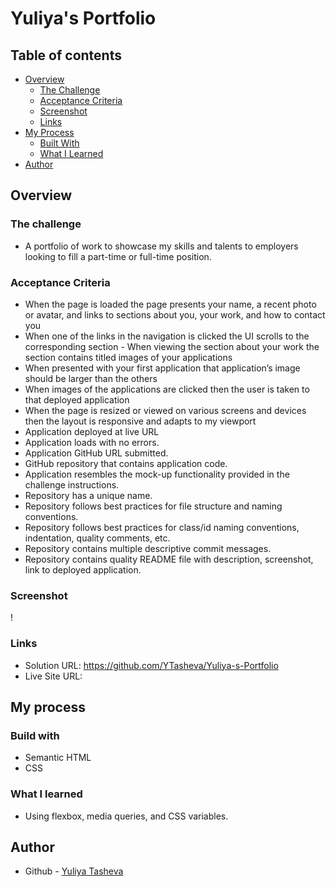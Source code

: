 # Yuliya's Portfolio

## Table of contents

- [Overview](#overview)
  - [The Challenge](#the-challenge)
  - [Acceptance Criteria](#acceptance-criteria)
  - [Screenshot](#screenshot)
  - [Links](#links)
- [My Process](#my-process)
  - [Built With](#built-with)
  - [What I Learned](#what-i-learned)
- [Author](#author)

## Overview

### The challenge

-  A portfolio of work to showcase my skills and talents to employers looking to fill a part-time or full-time position.

### Acceptance Criteria

- When the page is loaded the page presents your name, a recent photo or avatar, and links to sections about you, your work, and how to contact you
- When one of the links in the navigation is clicked the UI scrolls to the corresponding section  - When viewing the section about your work the section contains titled images of your applications
- When presented with your first application that application’s image should be larger than the others
- When images of the applications are clicked then the user is taken to that deployed application
- When the page is resized or viewed on various screens and devices then the layout is responsive and adapts to my viewport
- Application deployed at live URL
- Application loads with no errors.
- Application GitHub URL submitted.
- GitHub repository that contains application code.
- Application resembles the mock-up functionality provided in the challenge instructions.
- Repository has a unique name.
- Repository follows best practices for file structure and naming conventions.
- Repository follows best practices for class/id naming conventions, indentation, quality comments, etc.
- Repository contains multiple descriptive commit messages.
- Repository contains quality README file with description, screenshot, link to deployed application.

  
### Screenshot

!

### Links

- Solution URL: https://github.com/YTasheva/Yuliya-s-Portfolio
- Live Site URL:
  
## My process

### Build with

- Semantic HTML
- CSS

### What I learned

- Using flexbox, media queries, and CSS variables.

## Author

- Github - [Yuliya Tasheva](https://github.com/YTasheva)
